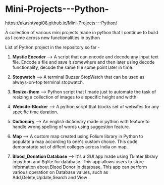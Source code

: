 # Mini-Projects---Python-
https://akashtyagi08.github.io/Mini-Projects---Python/

A collection of various mini projects made in python that I continue to build as I come across new functionalities in python

List of Python project in the repository so far - 
1. <b> Mystic Encoder</b>         --> A script that can encode and decode any input text file. Encode a file and save it somewhere and then later using decode functionality, decode the same file some point later in time.

2. <b>Stopwatch</b>         	  --> A terminal Buzzer StopWatch that can be used as always-on-top terminal stopwatch.

3. <b>Resize-them</b>             --> Python script that I made just to automate the task of resizing a collection of images to a specific height and width.

4. <b>Website-Blocker</b>         --> A python script that blocks set of websites for any specific time duration.

5. <b>Dictionary</b>              --> An english dictionary made in python with feature to handle wrong spelling of words using suggestion feature.

6. <b>Map  </b>                   --> A custom map created using Folium library in Python to populate a map according to one's custom choice. This code 
                                demonstarte set of diffent colleges across India on map.

7. <b>Blood_Donation Database</b> --> It's a GUI app made using Tkinter library in python and Sqlite for database. This app allows users to store 
                                information about Blood Donor in database. This app can perform various operation on Database values, such as
                                Add,Delete,Update,Search and View .
                               

                                



                                
